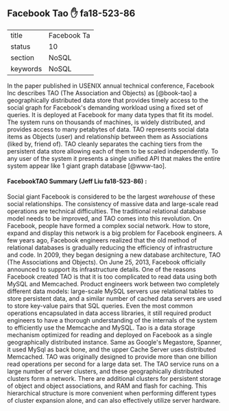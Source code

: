 ## Facebook Tao :hand: fa18-523-86



|          |                  |
| -------- | ---------------- |
| title    | Facebook Ta      | 
| status   | 10               |
| section  | NoSQL            |
| keywords | NoSQL            |



In the paper published in USENIX annual technical conference, Facebook
Inc describes TAO (The Association and Objects) as [@book-tao] a
geographically distributed data store that provides timely access to
the social graph for Facebook's demanding workload using a fixed set
of queries. It is deployed at Facebook for many data types that fit
its model. The system runs on thousands of machines, is widely
distributed, and provides access to many petabytes of data. TAO
represents social data items as Objects (user) and relationship
between them as Associations (liked by, friend of).  TAO cleanly
separates the caching tiers from the persistent data store allowing
each of them to be scaled independently. To any user of the system it
presents a single unified API that makes the entire system appear like
1 giant graph database [@www-tao].

#### FacebookTAO Summary (Jeff Liu  fa18-523-86) :

Social giant Facebook is considered to be the largest *warehouse* of
these social relationships. The consistency of massive data and
large-scale read operations are technical difficulties. The
traditional relational database model needs to be improved, and TAO
comes into this revolution. On Facebook, people have formed a complex
social network. How to store, expand and display this network is a big
problem for Facebook engineers. A few years ago, Facebook engineers
realized that the old method of relational databases is gradually
reducing the efficiency of infrastructure and code. In 2009, they
began designing a new database architecture, TAO (The Associations and
Objects). On June 25, 2013, Facebook officially announced to support
its infrastructure details. One of the reasons Facebook created TAO is
that it is too complicated to read data using both MySQL and
Memcached. Product engineers work between two completely different
data models: large-scale MySQL servers use relational tables to store
persistent data, and a similar number of cached data servers are used
to store key-value pairs that SQL queries. Even the most common
operations encapsulated in data access libraries, it still required
product engineers to have a thorough understanding of the internals of
the system to efficiently use the Memcache and MySQL. Tao is a data
storage mechanism optimized for reading and deployed on Facebook as a
single geographically distributed instance. Same as Google's
Megastore, Spanner, it used MySql as back bone, and the upper Cache
Server uses distributed Memcached. TAO was originally designed to
provide more than one billion read operations per second for a large
data set. The TAO service runs on a large number of server clusters,
and these geographically distributed clusters form a network. There
are additional clusters for persistent storage of object and object
associations, and RAM and flash for caching. This hierarchical
structure is more convenient when performing different types of
cluster expansion alone, and can also effectively utilize server
hardware.


